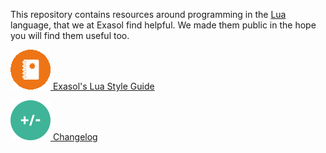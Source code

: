 This repository contains resources around programming in the [Lua](https://lua.org) language, that we at Exasol find helpful. We made them public in the hope you will find them useful too.

[![developer guide icon](doc/images/developer_guide_64x64.png) Exasol's Lua Style Guide](doc/lua_style_guide.md)

[![change log icon](doc/images/change_log_64x64.png) Changelog](doc/lua_style_guide.md)